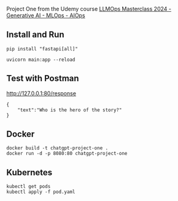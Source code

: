 Project One from the Udemy course [LLMOps Masterclass 2024 - Generative AI - MLOps - AIOps](https://www.udemy.com/course/llmops-masterclass-generative-ai-mlops-aiops/?couponCode=ST20MT50724)

## Install and Run
```
pip install "fastapi[all]"

uvicorn main:app --reload
```

## Test with Postman

http://127.0.0.1:80/response

```
{
    "text":"Who is the hero of the story?"
}
```

## Docker
```
docker build -t chatgpt-project-one .
docker run -d -p 8080:80 chatgpt-project-one
```

## Kubernetes
```
kubectl get pods
kubectl apply -f pod.yaml
```